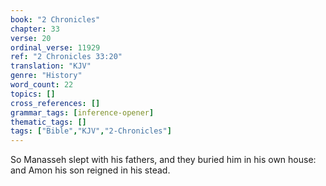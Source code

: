 ```yaml
---
book: "2 Chronicles"
chapter: 33
verse: 20
ordinal_verse: 11929
ref: "2 Chronicles 33:20"
translation: "KJV"
genre: "History"
word_count: 22
topics: []
cross_references: []
grammar_tags: [inference-opener]
thematic_tags: []
tags: ["Bible","KJV","2-Chronicles"]
---
```

So Manasseh slept with his fathers, and they buried him in his own house: and Amon his son reigned in his stead.
